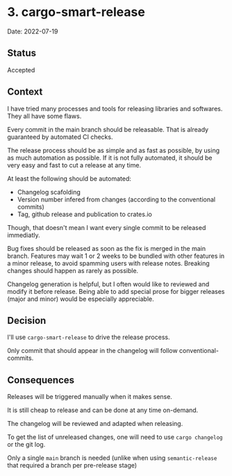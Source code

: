 # 3. cargo-smart-release

Date: 2022-07-19

## Status

Accepted

## Context

I have tried many processes and tools for releasing libraries and softwares. They all have some flaws.

Every commit in the main branch should be releasable. That is already guaranteed by automated CI checks.

The release process should be as simple and as fast as possible, by using as much automation as possible.
If it is not fully automated, it should be very easy and fast to cut a release at any time.

At least the following should be automated:
 * Changelog scafolding
 * Version number infered from changes (according to the conventional commits)
 * Tag, github release and publication to crates.io

Though, that doesn't mean I want every single commit to be released immediatly. 

Bug fixes should be released as soon as the fix is merged in the main branch.
Features may wait 1 or 2 weeks to be bundled with other features in a minor release, to avoid spamming users with release notes.
Breaking changes should happen as rarely as possible.

Changelog generation is helpful, but I often would like to reviewed and modify it before release.
Being able to add special prose for bigger releases (major and minor) would be especially appreciable.

## Decision

I'll use `cargo-smart-release` to drive the release process.

0nly commit that should appear in the changelog will follow conventional-commits.

## Consequences

Releases will be triggered manually when it makes sense.

It is still cheap to release and can be done at any time on-demand.

The changelog will be reviewed and adapted when releasing.

To get the list of unreleased changes, one will need to use `cargo changelog` or the git log.

Only a single `main` branch is needed (unlike when using `semantic-release` that required a branch per pre-release stage)
